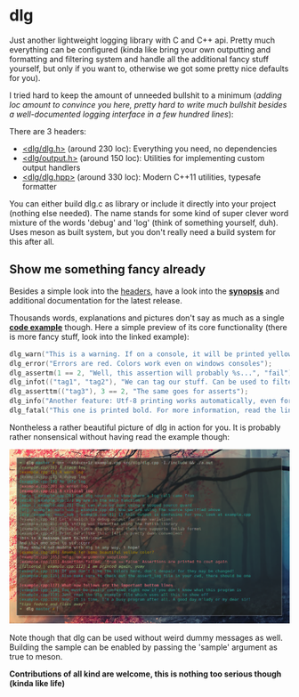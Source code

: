 dlg
===

Just another lightweight logging library with C and C++ api.
Pretty much everything can be configured (kinda like bring your own outputting
and formatting and filtering system and handle all the additional
fancy stuff yourself, but only if you want to, otherwise we got some
pretty nice defaults for you).

I tried hard to keep the amount of unneeded bullshit to a minimum (*adding loc
amount to convince you here, pretty hard to write much bullshit besides a
well-documented logging interface in a few hundred lines*):

There are 3 headers:

- [<dlg/dlg.h>](include/dlg/dlg.h) (around 230 loc): Everything you need, no dependencies
- [<dlg/output.h>](include/dlg/output.h) (around 150 loc): Utilities for implementing custom output handlers
- [<dlg/dlg.hpp>](include/dlg/dlg.hpp) (around 330 loc): Modern C++11 utilities, typesafe formatter

You can either build dlg.c as library or include it directly into your project
(nothing else needed).
The name stands for some kind of super clever word mixture of the words 'debug'
and 'log' (think of something yourself, duh). Uses meson as built system, but
you don't really need a build system for this after all.

## Show me something fancy already

Besides a simple look into the [headers](include/dlg), have a look into the
__[synopsis](docs/api.md)__ and additional documentation for the latest release.

Thousands words, explanations and pictures don't say as much as a single __[code example](docs/examples/example.cpp)__ though.
Here a simple preview of its core functionality (there is more fancy stuff, look into the linked example):

```c
dlg_warn("This is a warning. If on a console, it will be printed yellow");
dlg_error("Errors are red. Colors work even on windows consoles");
dlg_assertm(1 == 2, "Well, this assertion will probably %s...", "fail");
dlg_infot(("tag1", "tag2"), "We can tag our stuff. Can be used to filter/redirect messages");
dlg_asserttm(("tag3"), 3 == 2, "The same goes for asserts");
dlg_info("Another feature: Utf-8 printing works automatically, even for שׁǐŉďốẅś consoles");
dlg_fatal("This one is printed bold. For more information, read the linked example above already");
```

Nontheless a rather beautiful picture of dlg in action for you. It is probably rather nonsensical without
having read the example though:

![Here should a beautiful picture of dlg in action be erected. What a shame!](docs/examples/example.png)

Note though that dlg can be used without weird dummy messages as well.
Building the sample can be enabled by passing the 'sample' argument as true to meson.

__Contributions of all kind are welcome, this is nothing too serious though (kinda like life)__
